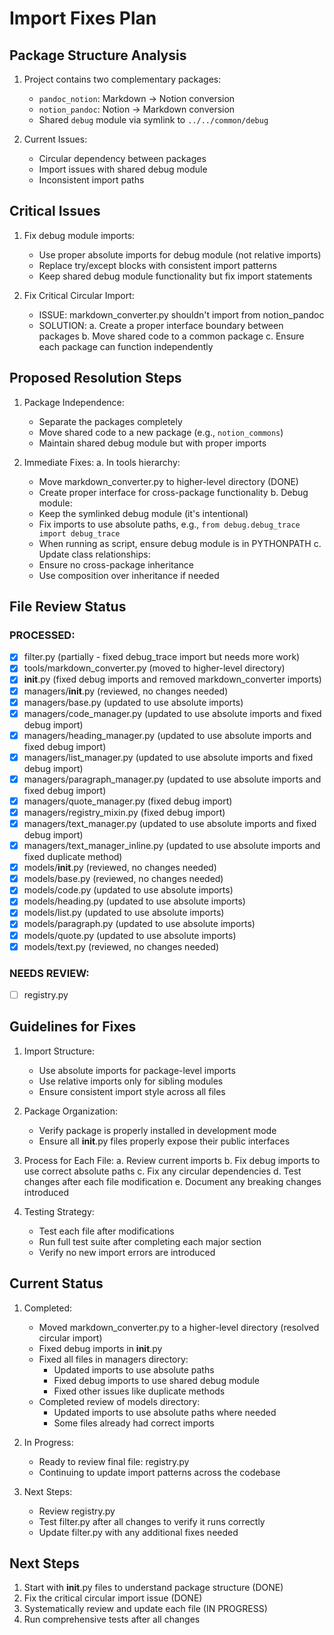 # Import Fixes Plan

## Package Structure Analysis
1. Project contains two complementary packages:
   - `pandoc_notion`: Markdown → Notion conversion
   - `notion_pandoc`: Notion → Markdown conversion
   - Shared `debug` module via symlink to `../../common/debug`

2. Current Issues:
   - Circular dependency between packages
   - Import issues with shared debug module
   - Inconsistent import paths

## Critical Issues
1. Fix debug module imports:
   - Use proper absolute imports for debug module (not relative imports)
   - Replace try/except blocks with consistent import patterns
   - Keep shared debug module functionality but fix import statements

2. Fix Critical Circular Import:
   - ISSUE: markdown_converter.py shouldn't import from notion_pandoc
   - SOLUTION:
     a. Create a proper interface boundary between packages
     b. Move shared code to a common package
     c. Ensure each package can function independently

## Proposed Resolution Steps
1. Package Independence:
   - Separate the packages completely
   - Move shared code to a new package (e.g., `notion_commons`)
   - Maintain shared debug module but with proper imports

2. Immediate Fixes:
   a. In tools hierarchy:
      - Move markdown_converter.py to higher-level directory (DONE)
      - Create proper interface for cross-package functionality
   b. Debug module:
      - Keep the symlinked debug module (it's intentional)
      - Fix imports to use absolute paths, e.g., `from debug.debug_trace import debug_trace`
      - When running as script, ensure debug module is in PYTHONPATH
   c. Update class relationships:
      - Ensure no cross-package inheritance
      - Use composition over inheritance if needed
## File Review Status

### PROCESSED:
- [x] filter.py (partially - fixed debug_trace import but needs more work)
- [x] tools/markdown_converter.py (moved to higher-level directory)
- [x] __init__.py (fixed debug imports and removed markdown_converter imports)
- [x] managers/__init__.py (reviewed, no changes needed)
- [x] managers/base.py (updated to use absolute imports)
- [x] managers/code_manager.py (updated to use absolute imports and fixed debug import)
- [x] managers/heading_manager.py (updated to use absolute imports and fixed debug import)
- [x] managers/list_manager.py (updated to use absolute imports and fixed debug import)
- [x] managers/paragraph_manager.py (updated to use absolute imports and fixed debug import)
- [x] managers/quote_manager.py (fixed debug import)
- [x] managers/registry_mixin.py (fixed debug import)
- [x] managers/text_manager.py (updated to use absolute imports and fixed debug import)
- [x] managers/text_manager_inline.py (updated to use absolute imports and fixed duplicate method)
- [x] models/__init__.py (reviewed, no changes needed)
- [x] models/base.py (reviewed, no changes needed)
- [x] models/code.py (updated to use absolute imports)
- [x] models/heading.py (updated to use absolute imports)
- [x] models/list.py (updated to use absolute imports)
- [x] models/paragraph.py (updated to use absolute imports)
- [x] models/quote.py (updated to use absolute imports)
- [x] models/text.py (reviewed, no changes needed)

### NEEDS REVIEW:
- [ ] registry.py

## Guidelines for Fixes

1. Import Structure:
   - Use absolute imports for package-level imports
   - Use relative imports only for sibling modules
   - Ensure consistent import style across all files

2. Package Organization:
   - Verify package is properly installed in development mode
   - Ensure all __init__.py files properly expose their public interfaces

3. Process for Each File:
   a. Review current imports
   b. Fix debug imports to use correct absolute paths
   c. Fix any circular dependencies
   d. Test changes after each file modification
   e. Document any breaking changes introduced

4. Testing Strategy:
   - Test each file after modifications
   - Run full test suite after completing each major section
   - Verify no new import errors are introduced

## Current Status

1. Completed:
   - Moved markdown_converter.py to a higher-level directory (resolved circular import)
   - Fixed debug imports in __init__.py
   - Fixed all files in managers directory:
     * Updated imports to use absolute paths
     * Fixed debug imports to use shared debug module
     * Fixed other issues like duplicate methods
   - Completed review of models directory:
     * Updated imports to use absolute paths where needed
     * Some files already had correct imports

2. In Progress:
   - Ready to review final file: registry.py
   - Continuing to update import patterns across the codebase

3. Next Steps:
   - Review registry.py
   - Test filter.py after all changes to verify it runs correctly
   - Update filter.py with any additional fixes needed

## Next Steps
1. Start with __init__.py files to understand package structure (DONE)
2. Fix the critical circular import issue (DONE)
3. Systematically review and update each file (IN PROGRESS)
4. Run comprehensive tests after all changes

